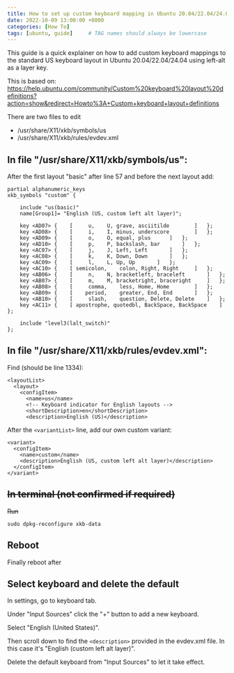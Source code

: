 ```yaml
---
title: How to set up custom keyboard mapping in Ubuntu 20.04/22.04/24.04
date: 2022-10-09 13:00:00 +0800
categories: [How To]
tags: [ubuntu, guide]     # TAG names should always be lowercase
---
```


This guide is a quick explainer on how to add custom keyboard mappings to the standard US keyboard layout in Ubuntu 20.04/22.04/24.04 using left-alt as a layer key.

This is based on: <https://help.ubuntu.com/community/Custom%20keyboard%20layout%20definitions?action=show&redirect=Howto%3A+Custom+keyboard+layout+definitions>

There are two files to edit
- /usr/share/X11/xkb/symbols/us
- /usr/share/X11/xkb/rules/evdev.xml


## In file "/usr/share/X11/xkb/symbols/us":
After the first layout "basic" after line 57 and before the next layout add:
```
partial alphanumeric_keys
xkb_symbols "custom" {

    include "us(basic)"
    name[Group1]= "English (US, custom left alt layer)";

    key <AD07> {	[	  u,	U, grave, asciitilde		]	};
    key <AD08> {	[	  i,	I, minus, underscore		]	};
    key <AD09> {	[	  o,	O, equal, plus		]	};
    key <AD10> {	[	  p,	P, backslash, bar		]	};
    key <AC07> {	[	  j,	J, Left, Left		]	};
    key <AC08> {	[	  k,	K, Down, Down		]	};
    key <AC09> {	[	  l,	L, Up, Up		]	};
    key <AC10> {	[ semicolon,	colon, Right, Right		]	};
    key <AB06> {	[	  n,	N, bracketleft, braceleft		]	};
    key <AB07> {	[	  m,	M, bracketright, braceright		]	};
    key <AB08> {	[     comma,	less, Home, Home		]	};
    key <AB09> {	[    period,	greater, End, End		]	};
    key <AB10> {	[     slash,	question, Delete, Delete	]	};
    key <AC11> {	[ apostrophe, quotedbl, BackSpace, BackSpace	]	};

    include "level3(lalt_switch)"
};
```

## In file "/usr/share/X11/xkb/rules/evdev.xml":
Find (should be line 1334):
```
<layoutList>
  <layout>
    <configItem>
      <name>us</name>
      <!-- Keyboard indicator for English layouts -->
      <shortDescription>en</shortDescription>
      <description>English (US)</description>
```

After the `<variantList>` line, add our own custom variant:
```
<variant>
  <configItem>
    <name>custom</name>
    <description>English (US, custom left alt layer)</description>
  </configItem>
</variant>
```

## ~~In terminal (not confirmed if required)~~

~~Run~~
```
sudo dpkg-reconfigure xkb-data
```

## Reboot
Finally reboot after

## Select keyboard and delete the default

In settings, go to keyboard tab.

Under "Input Sources" click the "+" button to add a new keyboard.

Select "English (United States)".

Then scroll down to find the `<description>` provided in the evdev.xml file. In this case it's "English (custom left alt layer)".

Delete the default keyboard from "Input Sources" to let it take effect.
